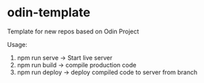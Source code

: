 # odin-template

Template for new repos based on Odin Project

Usage:

1. npm run serve → Start live server
2. npm run build → compile production code
3. npm run deploy → deploy compiled code to server from branch
